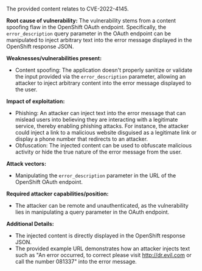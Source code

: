 The provided content relates to CVE-2022-4145.

**Root cause of vulnerability:**
The vulnerability stems from a content spoofing flaw in the OpenShift OAuth endpoint. Specifically, the `error_description` query parameter in the OAuth endpoint can be manipulated to inject arbitrary text into the error message displayed in the OpenShift response JSON.

**Weaknesses/vulnerabilities present:**
- Content spoofing: The application doesn't properly sanitize or validate the input provided via the `error_description` parameter, allowing an attacker to inject arbitrary content into the error message displayed to the user.

**Impact of exploitation:**
- Phishing: An attacker can inject text into the error message that can mislead users into believing they are interacting with a legitimate service, thereby enabling phishing attacks. For instance, the attacker could inject a link to a malicious website disguised as a legitimate link or display a phone number that redirects to an attacker.
- Obfuscation: The injected content can be used to obfuscate malicious activity or hide the true nature of the error message from the user.

**Attack vectors:**
- Manipulating the `error_description` parameter in the URL of the OpenShift OAuth endpoint.

**Required attacker capabilities/position:**
- The attacker can be remote and unauthenticated, as the vulnerability lies in manipulating a query parameter in the OAuth endpoint.

**Additional Details:**
- The injected content is directly displayed in the OpenShift response JSON.
- The provided example URL demonstrates how an attacker injects text such as  "An error occurred, to correct please visit http://dr.evil.com or call the number 081337" into the error message.